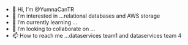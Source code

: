 - 👋 Hi, I’m @YumnaCanTR
- 👀 I’m interested in ...relational databases and AWS storage
- 🌱 I’m currently learning ...
- 💞️ I’m looking to collaborate on ...
- 📫 How to reach me ...dataservices team1 and dataservices team 4

<!---
YumnaCanTR/YumnaCanTR is a ✨ special ✨ repository because its `README.md` (this file) appears on your GitHub profile.
You can click the Preview link to take a look at your changes.
--->
